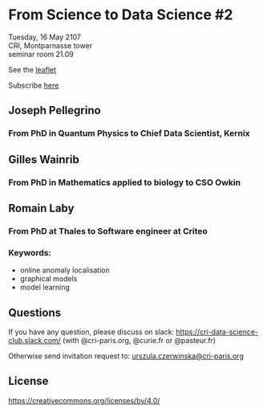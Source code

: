 # From Science to Data Science #2
Tuesday, 16 May 2107 <br>
CRI, Montparnasse tower <br>
seminar room 21.09<br>

<!-- Link to [tickets](https://www.eventbrite.com/e/from-science-to-data-science-tickets-32045052615)
 -->
See the [leaflet](./seminarV2.ai.pdf) 

Subscribe [here](https://events.cri-paris.org/event/24/attendees?sort_by=created_at&sort_order=desc&q=&page=1) 

<!-- ## Intro

### Urszula Czerwinska
* [slides](./CRIDSclub.pdf) 
* email: urszula.czerwinska@cri-paris.org
* website: http://urszulaczerwinska.github.io/
 -->


## Joseph Pellegrino
### From PhD in Quantum Physics to Chief Data Scientist, Kernix

<!-- * [slides](./Présentation_Thiebaut_Science2DataScience.pdf) 
 -->
<!-- ### Keywords
* PhD: 
  - transverable skills
  - coding
  - focused on specific field

* QuantMetry
  - data consulting start-ups
  - very diverse projects 
  - Python
  - R&D, recruting, presentations
 -->
<!-- ### Contact
* LinkedIn: https://www.linkedin.com/in/nthiebaut/
 -->
## Gilles Wainrib
### From PhD in Mathematics applied to biology to CSO Owkin
<!-- 
* [slides](./fdv-datasci-luc.pdf) 

### Keywords
* PhD:
    - Computational models of early phonological acquisition 
    - “Psychocomputational linguistics”
    - Unsupervised machine learning (fun!)
* NLP @Thunken
    - NLP consulting /own products 
    - IronSift : Strategic and competitive intelligence


***Big data is like teenage sex: everyone talks about it, nobody really knows how to do it, everyone thinks everyone else is doing it, so everyone claims they are doing it...*** Dan Ariely, Duke University

### Contact
* email: luc@thunken.com
* LinkedIn: https://www.linkedin.com/in/lucboruta/
 -->
## Romain Laby
### From PhD at Thales to Software engineer at Criteo

<!-- * [slides](./From%20science%20to%20data%20science%20-%20SENECAL%202017.pdf)  -->

### Keywords: 
* online anomaly localisation
* graphical models
* model learning

<!-- ### Contact
* email: stephane.senecal@orange.com
* LinkedIn: http://fr.linkedin.com/in/stephanesenecal

 -->
<!-- ## Pictures
![alt tag](https://lh5.googleusercontent.com/jm0bokrQ5bSJVQpMlS2-ThJoJgiWxvLqp2ZyxDrGzmUbtXI8IYIBrtuFK7DYKPAPDMOI3a642FYbmZRQyMID7w=w2880-h1452-rw)
![alt tag](https://lh4.googleusercontent.com/Ny38Lkk8K3Xj5wvbPCQkqJMmmHL2HdGqI1c8gmKYJWzAH5s8Fck2mpU1aNFEOkgqqY6qRBUXbcYNRYQ=w2880-h1452-rw)
![alt tag](https://lh4.googleusercontent.com/bdpZk697BpTgo7m1zuNvPl34H8tRaIdc7XVoKnPHAOaSjUQGml4t64pu-3e1NUib8kRAlcc8A3RxqyU=w2880-h1452-rw)
![alt tag](https://lh3.googleusercontent.com/Z2kZgJIv5OZZeHXNxmf0tjw1HojvvTA8vsIRzED57nFOwxZ0drTTjuR3PVZbOBHvvuA0T0XtmmeqWVI=w2880-h1452-rw)
![alt tag](https://lh3.googleusercontent.com/jmuSzhAVrrSTGBdojT0v7KB_hyAmvuabCFiPadc6BWdERNY7ysezpp7ju-iflrRdrSY9Uwb1NWtdsNfHDTPRzQ=w2880-h1452-rw)
![alt tag](https://lh3.googleusercontent.com/RO23bfhVtIHwOyvTpM7PKJvth-BPrMghIoxsbebf3aYWd-DVqkk8wFXFlhg79gWjaAVd6XOJZlL9BqDOYm0OXQ=w2880-h1452-rw)
![alt tag](https://lh3.googleusercontent.com/u4Q6wCHW14lYh9cmhwbAAGDxpidGBiYfEmZy6RHMv1WYE_WfE0MRO-mOQb7olmsCLZyhqzMe52ftW1jidhiNkA=w2880-h1452-rw)

 -->
## Questions
If you have any question, please discuss on slack: https://cri-data-science-club.slack.com/ (with @cri-paris.org, @curie.fr or @pasteur.fr)

Otherwise send invitation request to: urszula.czerwinska@cri-paris.org
## License
https://creativecommons.org/licenses/by/4.0/


